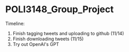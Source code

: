 # POLI3148_Group_Project

Timeline:

1.  Finish tagging tweets and uploading to github (11/14)
2.  Finish downloading tweets (11/15)
3.  Try out OpenAI's GPT

